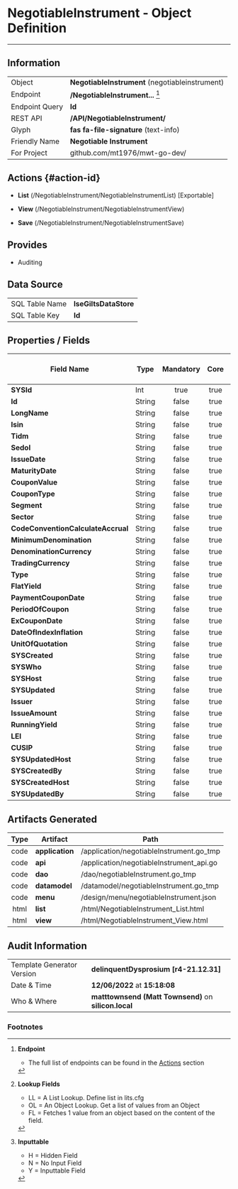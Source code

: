 # **NegotiableInstrument** - Object Definition
---
##  Information
|   |   |
|---|---|
|Object         |**NegotiableInstrument** (negotiableinstrument) |
|Endpoint 	    |**/NegotiableInstrument...** [^1]|
|Endpoint Query |**Id**|
|REST API|**/API/NegotiableInstrument/**|
Glyph|**fas fa-file-signature** (text-info)
Friendly Name|**Negotiable Instrument**|
|For Project    |github.com/mt1976/mwt-go-dev/|

##  Actions {#action-id}
* **List** (/NegotiableInstrument/NegotiableInstrumentList) [Exportable]
* **View** (/NegotiableInstrument/NegotiableInstrumentView)

* **Save** (/NegotiableInstrument/NegotiableInstrumentSave)









##  Provides


* Auditing 




##  Data Source 
|   |   |
|---|---|
SQL Table Name       | **lseGiltsDataStore**
SQL Table Key | **Id**



##  Properties / Fields
| Field Name| Type | Mandatory | Core | Virtual | Overide | Lookup [^2]| Lookup Object      | Lookup Field Source         | Lookup Return Value                | Inputable [^3]|DB Column|Default Value|
| -- | --  | :--: | :--: | :--: |:--: |:--: |:--: |-- |-- |:--: |-- | --|
|**SYSId**|Int|true|true|false|false|||||NH|_id|0|
|**Id**|String|false|true|false|false|||||Y|id||
|**LongName**|String|false|true|false|false|||||Y|longName||
|**Isin**|String|false|true|false|false|||||Y|isin||
|**Tidm**|String|false|true|false|false|||||Y|tidm||
|**Sedol**|String|false|true|false|false|||||Y|sedol||
|**IssueDate**|String|false|true|false|false|||||Y|issueDate||
|**MaturityDate**|String|false|true|false|false|||||Y|maturityDate||
|**CouponValue**|String|false|true|false|false|||||Y|couponValue||
|**CouponType**|String|false|true|false|false|||||Y|couponType||
|**Segment**|String|false|true|false|false|||||Y|segment||
|**Sector**|String|false|true|false|false|||||Y|sector||
|**CodeConventionCalculateAccrual**|String|false|true|false|false|||||Y|codeConventionCalculateAccrual||
|**MinimumDenomination**|String|false|true|false|false|||||Y|minimumDenomination||
|**DenominationCurrency**|String|false|true|false|false|||||Y|denominationCurrency||
|**TradingCurrency**|String|false|true|false|false|||||Y|tradingCurrency||
|**Type**|String|false|true|false|false|||||Y|type||
|**FlatYield**|String|false|true|false|false|||||Y|flatYield||
|**PaymentCouponDate**|String|false|true|false|false|||||Y|paymentCouponDate||
|**PeriodOfCoupon**|String|false|true|false|false|||||Y|periodOfCoupon||
|**ExCouponDate**|String|false|true|false|false|||||Y|exCouponDate||
|**DateOfIndexInflation**|String|false|true|false|false|||||Y|dateOfIndexInflation||
|**UnitOfQuotation**|String|false|true|false|false|||||Y|unitOfQuotation||
|**SYSCreated**|String|false|true|false|false|||||NH|_created||
|**SYSWho**|String|false|true|false|false|||||NH|_who||
|**SYSHost**|String|false|true|false|false|||||NH|_host||
|**SYSUpdated**|String|false|true|false|false|||||NH|_updated||
|**Issuer**|String|false|true|false|false|||||Y|issuer||
|**IssueAmount**|String|false|true|false|false|||||Y|issueAmount||
|**RunningYield**|String|false|true|false|false|||||Y|runningYield||
|**LEI**|String|false|true|false|false|||||Y|LEI||
|**CUSIP**|String|false|true|false|false|||||Y|CUSIP||
|**SYSUpdatedHost**|String|false|true|false|false|||||NH|_updatedHost||
|**SYSCreatedBy**|String|false|true|false|false|||||NH|_createdBy||
|**SYSCreatedHost**|String|false|true|false|false|||||NH|_createdHost||
|**SYSUpdatedBy**|String|false|true|false|false|||||NH|_updatedBy||


##  Artifacts Generated
| Type | Artifact | Path|
| :--: | -- | -- |
| code | **application** | /application/negotiableInstrument.go_tmp |
| code | **api** | /application/negotiableInstrument_api.go |
| code | **dao** | /dao/negotiableInstrument.go_tmp |
| code | **datamodel** | /datamodel/negotiableInstrument.go_tmp |
| code | **menu** | /design/menu/negotiableInstrument.json |
| html | **list** | /html/NegotiableInstrument_List.html |
| html | **view** | /html/NegotiableInstrument_View.html |


## Audit Information
|   |   |
|---|---|
Template Generator Version   | **delinquentDysprosium [r4-21.12.31]**
Date & Time		     | **12/06/2022** at **15:18:08**
Who & Where		     | **matttownsend (Matt Townsend)** on **silicon.local**

### Footnotes
[^1]: **Endpoint**
    * The full list of endpoints can be found in the [Actions](#action-id) section
[^2]: **Lookup Fields**
    * LL = A List Lookup. Define list in lits.cfg
    * OL = An Object Lookup. Get a list of values from an Object
    * FL = Fetches 1 value from an object based on the content of the field. 
[^3]: **Inputtable**   
    * H = Hidden Field
    * N = No Input Field
    * Y = Inputtable Field